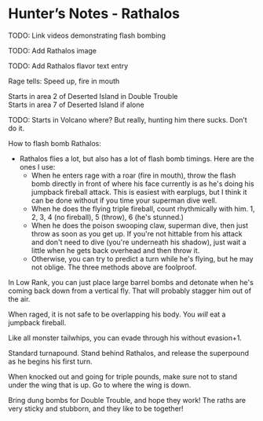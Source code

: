 # Hunter’s Notes - Rathalos

TODO: Link videos demonstrating flash bombing

TODO: Add Rathalos image

TODO: Add Rathalos flavor text entry

Rage tells: Speed up, fire in mouth

Starts in area 2 of Deserted Island in Double Trouble  
Starts in area 7 of Deserted Island if alone

TODO: Starts in Volcano where? But really, hunting him there sucks. Don’t do it.

How to flash bomb Rathalos:



* Rathalos flies a lot, but also has a lot of flash bomb timings. Here are the ones I use:
    * When he enters rage with a roar (fire in mouth), throw the flash bomb directly in front of where his face currently is as he's doing his jumpback fireball attack. This is easiest with earplugs, but I think it can be done without if you time your superman dive well.
    * When he does the flying triple fireball, count rhythmically with him. 1, 2, 3, 4 (no fireball), 5 (throw), 6 (he's stunned.)
    * When he does the poison swooping claw, superman dive, then just throw as soon as you get up. If you're not hittable from his attack and don't need to dive (you're underneath his shadow), just wait a little when he gets back overhead and then throw it.
    * Otherwise, you can try to predict a turn while he's flying, but he may not oblige. The three methods above are foolproof.

In Low Rank, you can just place large barrel bombs and detonate when he's coming back down from a vertical fly. That will probably stagger him out of the air.

When raged, it is not safe to be overlapping his body. You _will_ eat a jumpback fireball.

Like all monster tailwhips, you can evade through his without evasion+1.

Standard turnapound. Stand behind Rathalos, and release the superpound as he begins his first turn.

When knocked out and going for triple pounds, make sure not to stand under the wing that is up. Go to where the wing is down.

Bring dung bombs for Double Trouble, and hope they work! The raths are very sticky and stubborn, and they like to be together!
